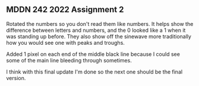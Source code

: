 ## MDDN 242 2022 Assignment 2

Rotated the numbers so you don't read them like numbers. It helps show the difference between letters and numbers, and the 0 looked like a 1 when it was standing up before.
They also show off the sinewave more traditionally how you would see one with peaks and troughs.

Added 1 pixel on each end of the middle black line because I could see some of the main line bleeding through sometimes.

I think with this final update I'm done so the next one should be the final version.
